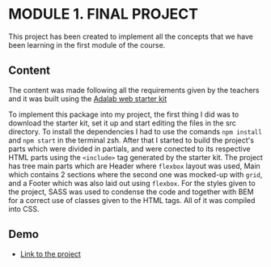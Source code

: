 # MODULE 1. FINAL PROJECT

This project has been created to implement all the concepts that we have been learning in the first module of the course.

## Content

The content was made following all the requirements given by the teachers and it was built using the
[Adalab web starter kit](https://github.com/Adalab/adalab-web-starter-kit)

To implement this package into my project, the first thing I did was to download the starter kit, set it up and start editing the files in the src directory.
To install the dependencies I had to use the comands `npm install` and `npm start` in the terminal zsh. After that I started to build the project's parts which were divided in partials, and were conected to its respective HTML parts using the `<include>` tag generated by the starter kit.
The project has tree main parts which are Header where `flexbox` layout was used, Main which contains 2 sections where the second one was mocked-up with `grid`, and a Footer which was also laid out using `flexbox`.
For the styles given to the project, SASS was used to condense the code and together with BEM for a correct use of classes given to the HTML tags. All of it was compiled into CSS.

## Demo

- [Link to the project](http://beta.adalab.es/modulo-1-evaluacion-final-DanielaCueto-1/)

